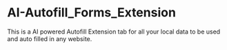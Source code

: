 # AI-Autofill_Forms_Extension
This is a AI powered Autofill Extension tab for all your local data to be used and auto filled in any website.
